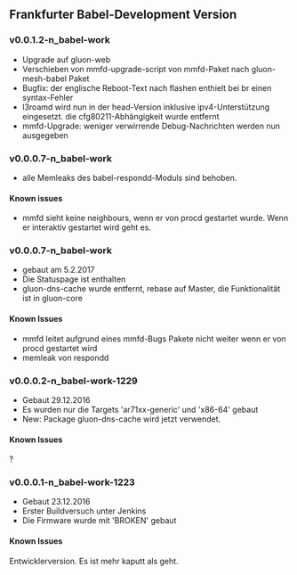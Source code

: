 ## Frankfurter Babel-Development Version 

### v0.0.1.2-n_babel-work
- Upgrade auf gluon-web
- Verschieben von mmfd-upgrade-script von mmfd-Paket nach gluon-mesh-babel
  Paket
- Bugfix: der englische Reboot-Text nach flashen enthielt bei br einen syntax-Fehler
- l3roamd wird nun in der head-Version inklusive ipv4-Unterstützung eingesetzt.
  die cfg80211-Abhängigkeit wurde entfernt
- mmfd-Upgrade: weniger verwirrende Debug-Nachrichten werden nun ausgegeben

### v0.0.0.7-n_babel-work
- alle Memleaks des babel-respondd-Moduls sind behoben.

#### Known issues
- mmfd sieht keine neighbours, wenn er von procd gestartet wurde. Wenn er
  interaktiv gestartet wird geht es.

### v0.0.0.7-n_babel-work
- gebaut am 5.2.2017
- Die Statuspage ist enthalten
- gluon-dns-cache wurde entfernt, rebase auf Master, die Funktionalität ist in
  gluon-core

#### Known Issues
- mmfd leitet aufgrund eines mmfd-Bugs Pakete nicht weiter wenn er von procd
  gestartet wird
- memleak von respondd

### v0.0.0.2-n_babel-work-1229
- Gebaut 29.12.2016
- Es wurden nur die Targets 'ar71xx-generic' und 'x86-64' gebaut
- New: Package gluon-dns-cache wird jetzt verwendet.


#### Known Issues
?

### v0.0.0.1-n_babel-work-1223
- Gebaut 23.12.2016
- Erster Buildversuch unter Jenkins
- Die Firmware wurde mit 'BROKEN' gebaut

#### Known Issues
Entwicklerversion. Es ist mehr kaputt als geht.
